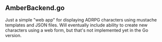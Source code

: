 AmberBackend.go
---------------
Just a simple "web app" for displaying ADRPG characters using mustache templates and JSON files. Will eventually include ability to create new characters using a web form, but that's not implemented yet in the Go version.
